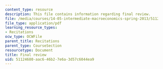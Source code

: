```yaml
---
content_type: resource
description: This file contains information regarding final review.
file: /media/courses/14-05-intermediate-macroeconomics-spring-2013/51124680aac646b27e6a3d57c6044ea9_MIT14_05S13_revi_for_final.pdf
file_type: application/pdf
learning_resource_types:
- Recitations
ocw_type: OCWFile
parent_title: Recitations
parent_type: CourseSection
resourcetype: Document
title: Final review
uid: 51124680-aac6-46b2-7e6a-3d57c6044ea9
---
```

